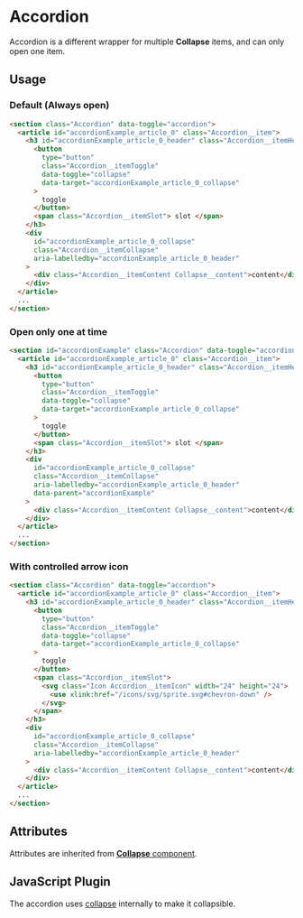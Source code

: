 # Accordion

Accordion is a different wrapper for multiple **Collapse** items, and can only open one item.

## Usage

### Default (Always open)

```html
<section class="Accordion" data-toggle="accordion">
  <article id="accordionExample_article_0" class="Accordion__item">
    <h3 id="accordionExample_article_0_header" class="Accordion__itemHeader">
      <button
        type="button"
        class="Accordion__itemToggle"
        data-toggle="collapse"
        data-target="accordionExample_article_0_collapse"
      >
        toggle
      </button>
      <span class="Accordion__itemSlot"> slot </span>
    </h3>
    <div
      id="accordionExample_article_0_collapse"
      class="Accordion__itemCollapse"
      aria-labelledby="accordionExample_article_0_header"
    >
      <div class="Accordion__itemContent Collapse__content">content</div>
    </div>
  </article>
  ...
</section>
```

### Open only one at time

```html
<section id="accordionExample" class="Accordion" data-toggle="accordion">
  <article id="accordionExample_article_0" class="Accordion__item">
    <h3 id="accordionExample_article_0_header" class="Accordion__itemHeader">
      <button
        type="button"
        class="Accordion__itemToggle"
        data-toggle="collapse"
        data-target="accordionExample_article_0_collapse"
      >
        toggle
      </button>
      <span class="Accordion__itemSlot"> slot </span>
    </h3>
    <div
      id="accordionExample_article_0_collapse"
      class="Accordion__itemCollapse"
      aria-labelledby="accordionExample_article_0_header"
      data-parent="accordionExample"
    >
      <div class="Accordion__itemContent Collapse__content">content</div>
    </div>
  </article>
  ...
</section>
```

### With controlled arrow icon

```html
<section class="Accordion" data-toggle="accordion">
  <article id="accordionExample_article_0" class="Accordion__item">
    <h3 id="accordionExample_article_0_header" class="Accordion__itemHeader">
      <button
        type="button"
        class="Accordion__itemToggle"
        data-toggle="collapse"
        data-target="accordionExample_article_0_collapse"
      >
        toggle
      </button>
      <span class="Accordion__itemSlot">
        <svg class="Icon Accordion__itemIcon" width="24" height="24">
          <use xlink:href="/icons/svg/sprite.svg#chevron-down" />
        </svg>
      </span>
    </h3>
    <div
      id="accordionExample_article_0_collapse"
      class="Accordion__itemCollapse"
      aria-labelledby="accordionExample_article_0_header"
    >
      <div class="Accordion__itemContent Collapse__content">content</div>
    </div>
  </article>
  ...
</section>
```

## Attributes

Attributes are inherited from [**Collapse** component](../Collapse/README.md).

## JavaScript Plugin

The accordion uses [collapse](../Collapse/README.md) internally to make it collapsible.
